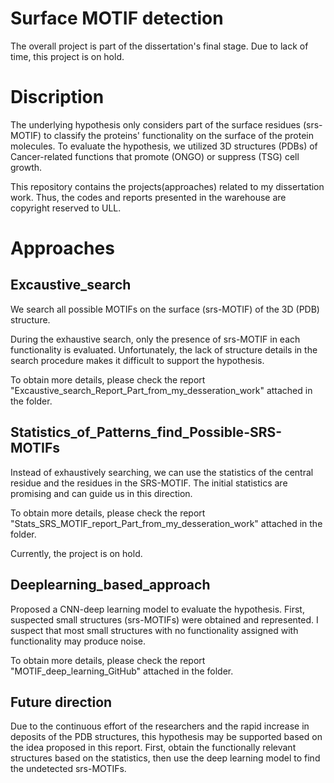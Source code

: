 # Surface MOTIF detection
The overall project is part of the dissertation's final stage. Due to lack of time, this project is on hold.

# Discription
The underlying hypothesis only considers part of the surface residues (srs-MOTIF) to classify the proteins' functionality on the surface of the protein molecules.
To evaluate the hypothesis, we utilized 3D structures (PDBs) of Cancer-related functions that promote (ONGO) or suppress (TSG) cell growth.

This repository contains the projects(approaches) related to my dissertation work. Thus, the codes and reports presented in the warehouse are copyright reserved to ULL.

# Approaches

 ## Excaustive_search ## 

We search all possible MOTIFs on the surface  (srs-MOTIF) of the 3D (PDB) structure.

During the exhaustive search, only the presence of srs-MOTIF in each functionality is evaluated. 
Unfortunately, the lack of structure details in the search procedure makes it difficult to support the hypothesis.

To obtain more details, please check the report "Excaustive_search_Report_Part_from_my_desseration_work" attached in the folder.
 
 ## Statistics_of_Patterns_find_Possible-SRS-MOTIFs ## 

Instead of exhaustively searching, we can use the statistics of the central residue and the residues in the SRS-MOTIF.
The initial statistics are promising and can guide us in this direction.
 
 To obtain more details, please check the report "Stats_SRS_MOTIF_report_Part_from_my_desseration_work" attached in the folder.
 
 Currently, the project is on hold.


 ## Deeplearning_based_approach ## 
  Proposed a CNN-deep learning model to evaluate the hypothesis. 
  First, suspected small structures (srs-MOTIFs) were obtained and represented.
  I suspect that most small structures with no functionality assigned with functionality may produce noise.

  To obtain more details, please check the report "MOTIF_deep_learning_GitHub" attached in the folder.

  ## Future direction
  Due to the continuous effort of the researchers and the rapid increase in deposits of the PDB structures, 
  this hypothesis may be supported based on the idea proposed in this report. 
    First, obtain the functionally relevant structures based on the statistics, then use the deep learning model
  to find the undetected srs-MOTIFs.

  
